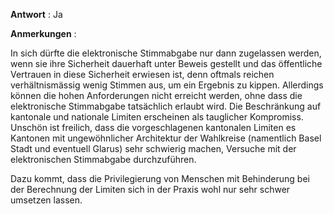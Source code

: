 **Antwort** : Ja

**Anmerkungen** :

In sich dürfte die elektronische Stimmabgabe nur dann zugelassen werden, wenn sie ihre Sicherheit dauerhaft unter Beweis gestellt und das öffentliche Vertrauen in diese Sicherheit erwiesen ist, denn oftmals reichen verhältnismässig wenig Stimmen aus, um ein Ergebnis zu kippen. Allerdings können die hohen Anforderungen nicht erreicht werden, ohne dass die elektronische Stimmabgabe tatsächlich erlaubt wird. Die Beschränkung auf kantonale und nationale Limiten erscheinen als tauglicher Kompromiss. Unschön ist freilich, dass die vorgeschlagenen kantonalen Limiten es Kantonen mit ungewöhnlicher Architektur der Wahlkreise (namentlich Basel Stadt und eventuell Glarus) sehr schwierig machen, Versuche mit der elektronischen Stimmabgabe durchzuführen.

Dazu kommt, dass die Privilegierung von Menschen mit Behinderung bei der Berechnung der Limiten sich in der Praxis wohl nur sehr schwer umsetzen lassen.
